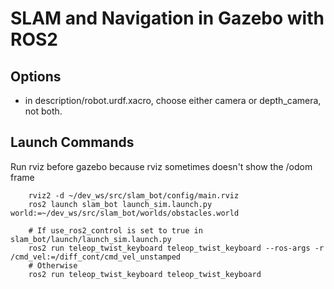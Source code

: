 # SLAM and Navigation in Gazebo with ROS2

## Options

* in description/robot.urdf.xacro, choose either camera or depth_camera, not both.

## Launch Commands

Run rviz before gazebo because rviz sometimes doesn't show the /odom frame

```
    rviz2 -d ~/dev_ws/src/slam_bot/config/main.rviz
    ros2 launch slam_bot launch_sim.launch.py world:=~/dev_ws/src/slam_bot/worlds/obstacles.world
    
    # If use_ros2_control is set to true in slam_bot/launch/launch_sim.launch.py
    ros2 run teleop_twist_keyboard teleop_twist_keyboard --ros-args -r /cmd_vel:=/diff_cont/cmd_vel_unstamped
    # Otherwise
    ros2 run teleop_twist_keyboard teleop_twist_keyboard
```

